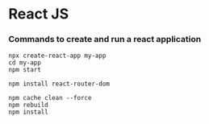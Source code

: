 # React JS

### Commands to create and run a react application
```
npx create-react-app my-app
cd my-app
npm start
```

```
npm install react-router-dom
```

```
npm cache clean --force
npm rebuild
npm install
```
